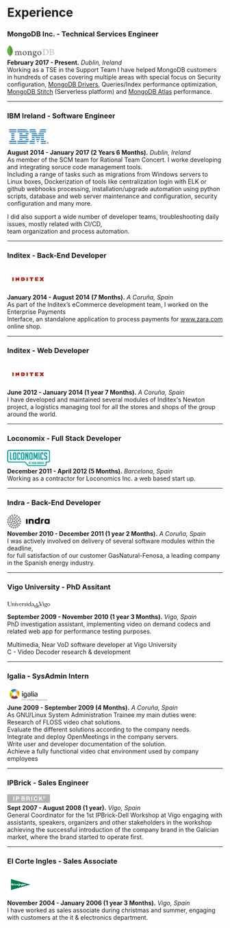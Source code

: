 # Experience

### MongoDB Inc. - Technical Services Engineer
<img src="https://github.com/manfontan/CV/blob/master/img/mgdb-logo.png" alt="lcx-logo" width="110px;"/></br>
**February 2017 - Present.**
*Dublin, Ireland*  
Working as a TSE in the Support Team I have helped MongoDB customers in hundreds of cases covering multiple areas with special focus on Security configuration, [MongoDB Drivers](https://docs.mongodb.com/ecosystem/drivers/), Queries/Index performance optimization, [MongoDB Stitch](https://www.mongodb.com/cloud/stitch) (Serverless platform) and [MongoDB Atlas](https://www.mongodb.com/cloud/Atlas) performance.

---

### IBM Ireland - Software Engineer
![ibm-logo](https://github.com/manfontan/CV/blob/master/img/ibm-logo.png)  
**August 2014 - January 2017 (2 Years 6 Months).**
*Dublin, Ireland*  
As member of the SCM team for Rational Team Concert. I worke developing and integrating soruce code management tools.  
Including a range of tasks such as migrations from Windows servers to Linux boxes, Dockerization of tools like centralization login with ELK or github webhooks processing, installation/upgrade automation using python scripts, database and web server maintenance and configuration, security configuration and many more.  

I did also support a wide number of developer teams, troubleshooting daily issues, mostly related with CI/CD,  
team organization and process automation.

---

### Inditex - Back-End Developer  
![itx-logo](https://github.com/manfontan/CV/blob/master/img/itx-logo.png)  
**January 2014 - August 2014 (7 Months).**
*A Coruña, Spain*  
As part of the Inditex’s eCommerce development team,  I worked on the Enterprise Payments  
Interface, an standalone application to process payments for www.zara.com online shop.

---

### Inditex - Web Developer  
![itx-logo](https://github.com/manfontan/CV/blob/master/img/itx-logo.png)  
**June 2012 - January 2014 (1 year 7 Months).**
*A Coruña, Spain*  
I have developed and maintained several modules of Inditex's Newton project, a logistics managing tool for all the stores and shops of the group around the world.

---

### Loconomix - Full Stack Developer  
<img src="https://github.com/manfontan/CV/blob/master/img/lcx-logo.png" alt="lcx-logo" width="100px;"/></br>
**December 2011 - April 2012 (5 Months).**
*Barcelona, Spain*  
Working as a contractor for Loconomics Inc. a web based start up.

---

### Indra - Back-End Developer  
![indra-logo](https://github.com/manfontan/CV/blob/master/img/indra-logo.png)  
**November 2010 - December 2011 (1 year 2 Months).**
*A Coruña, Spain*  
I was actively involved on delivery of several software modules within the deadline,  
for full satisfaction of our customer GasNatural-Fenosa, a leading company in the Spanish energy industry.

---

### Vigo University - PhD Assitant  
![uvigo-logo](https://github.com/manfontan/CV/blob/master/img/uvigo-logo.png)  
**September 2009 - November 2010 (1 year 3 Months).**
*Vigo, Spain*  
PhD investigation assistant, implementing video on demand codecs and related web app for performance testing purposes.  

Multimedia, Near VoD software developer at Vigo University  
C - Video Decoder research & development  

---

### Igalia - SysAdmin Intern  
![igalia-logo](https://github.com/manfontan/CV/blob/master/img/igalia-logo.png)  
**June 2009 - September 2009 (4 Months).**
*A Coruña, Spain*  
As GNU/Linux System Administration Trainee my main duties were:  
Research of FLOSS video chat solutions.  
Evaluate the different solutions according to the company needs.  
Integrate and deploy OpenMeetings in the company servers.  
Write user and developer documentation of the solution.  
Achieve a fully functional video chat environment used by company employees  

---

### IPBrick - Sales Engineer  
![ipb-logo](https://github.com/manfontan/CV/blob/master/img/ipb-logo.png)  
**Sept 2007 - August 2008 (1 year).**
*Vigo, Spain*  
General Coordinator for the 1st IPBrick-Dell Workshop at Vigo
engaging with assistants, speakers, organizers and other stakeholders in the workshop achieving the successful introduction of the company brand in the Galician market, where the brand started to operate first.

---

### El Corte Ingles - Sales Associate  
![eci-logo](https://github.com/manfontan/CV/blob/master/img/eci-logo.png)  
**November 2004 - January 2006 (1 year 3 Months).**
*Vigo, Spain*  
I have worked as sales associate during christmas and summer, engaging with customers
at the it & electronics department.
